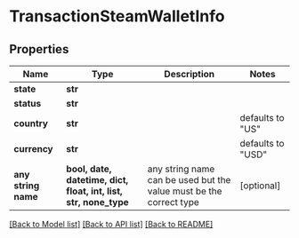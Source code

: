 # TransactionSteamWalletInfo


## Properties
Name | Type | Description | Notes
------------ | ------------- | ------------- | -------------
**state** | **str** |  | 
**status** | **str** |  | 
**country** | **str** |  | defaults to "US"
**currency** | **str** |  | defaults to "USD"
**any string name** | **bool, date, datetime, dict, float, int, list, str, none_type** | any string name can be used but the value must be the correct type | [optional]

[[Back to Model list]](../README.md#documentation-for-models) [[Back to API list]](../README.md#documentation-for-api-endpoints) [[Back to README]](../README.md)


